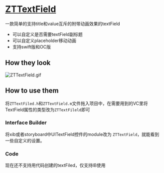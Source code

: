 # [ZTTextField](https://github.com/zhaitong/ZTTextField)

一款简单的支持title和value互斥的附带动画效果的textField

- 可以自定义是否需要textField副标题
- 可以自定义placeholder移动动画
- 支持swift版和OC版

## How they look

![ZTTextField.gif](https://github.com/zhaitong/ZTTextField/blob/master/ZTTextFiled-HybirdDemo/ZTTextField.gif)


## How to use them

将`ZTTextFiled.h`和`ZTTextField.m`文件拖入项目中，在需要用到的VC里将TextField属性的类型改为`ZTTextFileld`即可

### Interface Builder

将xib或者storyboard中UITextField控件的module改为 `ZTTextField`，就能看到一些自定义的设置。

### Code
现在还不支持用代码创建的textFiled，仅支持IB使用
